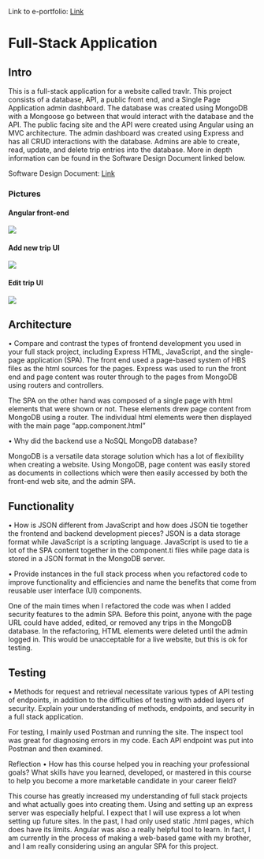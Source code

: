 Link to e-portfolio: <a id="raw-url" href="https://flywheel11.github.io/">Link</a><br>
# Full-Stack Application

## Intro
This is a full-stack application for a website called travlr. This project consists of a database, API, a public front end, and a Single Page Application admin dashboard. The database was created using MongoDB with a Mongoose go between that would interact with the database and the API. The public facing site and the API were created using Angular using an MVC architecture. The admin dashboard was created using Express and has all CRUD interactions with the database. Admins are able to create, read, update, and delete trip entries into the database. More in depth information can be found in the Software Design Document linked below.

Software Design Document: <a href="https://github.com/flywheel11/Full-Stack_Application/raw/main/CS%20465%20Software%20Design%20Document.docx">Link</a>

### Pictures

#### Angular front-end
<image src = "Pics/Main Page.png" ></image>
<br>
#### Add new trip UI
<image src = "Pics/Add Trip.png" ></image>
<br>
#### Edit trip UI
<image src = "Pics/Edit Trip.png" ></image>

## Architecture
•	Compare and contrast the types of frontend development you used in your full stack project, including Express HTML, JavaScript, and the single-page application (SPA).
The front end used a page-based system of HBS files as the html sources for the pages. Express was used to run the front end and page content was router through to the pages from MongoDB using routers and controllers.

The SPA on the other hand was composed of a single page with html elements that were shown or not. These elements drew page content from MongoDB using a router. The individual html elements were then displayed with the main page “app.component.html”

•	Why did the backend use a NoSQL MongoDB database?

MongoDB is a versatile data storage solution which has a lot of flexibility when creating a website. Using MongoDB, page content was easily stored as documents in collections which were then easily accessed by both the front-end web site, and the admin SPA.


## Functionality
•	How is JSON different from JavaScript and how does JSON tie together the frontend and backend development pieces?
JSON is a data storage format while JavaScript is a scripting language. JavaScript is used to tie a lot of the SPA content together in the component.ti files while page data is stored in a JSON format in the MongoDB server.

•	Provide instances in the full stack process when you refactored code to improve functionality and efficiencies and name the benefits that come from reusable user interface (UI) components.

One of the main times when I refactored the code was when I added security features to the admin SPA. Before this point, anyone with the page URL could have added, edited, or removed any trips in the MongoDB database. In the refactoring, HTML elements were deleted until the admin logged in. This would be unacceptable for a live website, but this is ok for testing.


## Testing
•	Methods for request and retrieval necessitate various types of API testing of endpoints, in addition to the difficulties of testing with added layers of security. Explain your understanding of methods, endpoints, and security in a full stack application.

For testing, I mainly used Postman and running the site. The inspect tool was great for diagnosing errors in my code. Each API endpoint was put into Postman and then examined.


Reflection
•	How has this course helped you in reaching your professional goals? What skills have you learned, developed, or mastered in this course to help you become a more marketable candidate in your career field?

This course has greatly increased my understanding of full stack projects and what actually goes into creating them. Using and setting up an express server was especially helpful. I expect that I will use express a lot when setting up future sites. In the past, I had only used static .html pages, which does have its limits. Angular was also a really helpful tool to learn. In fact, I am currently in the process of making a web-based game with my brother, and I am really considering using an angular SPA for this project.
